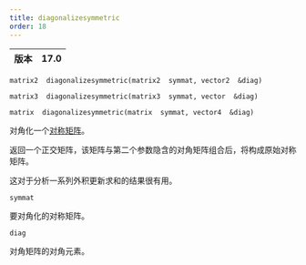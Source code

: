 ```yaml
---
title: diagonalizesymmetric
order: 18
---
```


| 版本 | 17.0 |
| --- | --- |

`matrix2  diagonalizesymmetric(matrix2  symmat, vector2  &diag)`

`matrix3  diagonalizesymmetric(matrix3  symmat, vector  &diag)`

`matrix  diagonalizesymmetric(matrix  symmat, vector4  &diag)`

对角化一个[对称矩阵](http://en.wikipedia.org/wiki/Symmetric_matrix)。

返回一个正交矩阵，该矩阵与第二个参数隐含的对角矩阵组合后，将构成原始对称矩阵。

这对于分析一系列外积更新求和的结果很有用。

`symmat`

要对角化的对称矩阵。

`diag`

对角矩阵的对角元素。